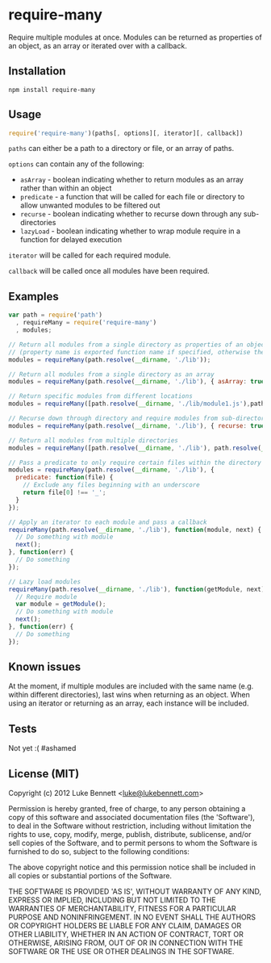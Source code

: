 # require-many

Require multiple modules at once. Modules can be returned as properties of an object, as an array or iterated over with a callback.

## Installation

`npm install require-many`

## Usage

```js
require('require-many')(paths[, options][, iterator][, callback])
```

`paths` can either be a path to a directory or file, or an array of paths.

`options` can contain any of the following:
 - `asArray` - boolean indicating whether to return modules as an array rather than within an object
 - `predicate` - a function that will be called for each file or directory to allow unwanted modules to be filtered out
 - `recurse` - boolean indicating whether to recurse down through any sub-directories
 - `lazyLoad` - boolean indicating whether to wrap module require in a function for delayed execution

`iterator` will be called for each required module.

`callback` will be called once all modules have been required.

## Examples

```js
var path = require('path')
  , requireMany = require('require-many')
  , modules;

// Return all modules from a single directory as properties of an object
// (property name is exported function name if specified, otherwise the filename)
modules = requireMany(path.resolve(__dirname, './lib'));

// Return all modules from a single directory as an array
modules = requireMany(path.resolve(__dirname, './lib'), { asArray: true });

// Return specific modules from different locations
modules = requireMany([path.resolve(__dirname, './lib/module1.js'),path.resolve(__dirname, './other/module2.js')]);

// Recurse down through directory and require modules from sub-directories
modules = requireMany(path.resolve(__dirname, './lib'), { recurse: true });

// Return all modules from multiple directories
modules = requireMany([path.resolve(__dirname, './lib'), path.resolve(__dirname, './other')]);

// Pass a predicate to only require certain files within the directory
modules = requireMany(path.resolve(__dirname, './lib'), {
  predicate: function(file) {
    // Exclude any files beginning with an underscore
    return file[0] !== '_';
  }
});

// Apply an iterator to each module and pass a callback
requireMany(path.resolve(__dirname, './lib'), function(module, next) {
  // Do something with module
  next();
}, function(err) {
  // Do something
});

// Lazy load modules
requireMany(path.resolve(__dirname, './lib'), function(getModule, next) {
  // Require module
  var module = getModule();
  // Do something with module
  next();
}, function(err) {
  // Do something
});
```

## Known issues

At the moment, if multiple modules are included with the same name (e.g. within different directories), last wins when returning as an object. When using an iterator or returning as an array, each instance will be included.

## Tests

Not yet :( #ashamed

## License (MIT)

Copyright (c) 2012 Luke Bennett &lt;luke@lukebennett.com&gt;

Permission is hereby granted, free of charge, to any person obtaining 
a copy of this software and associated documentation files (the 
'Software'), to deal in the Software without restriction, including 
without limitation the rights to use, copy, modify, merge, publish, 
distribute, sublicense, and/or sell copies of the Software, and to 
permit persons to whom the Software is furnished to do so, subject to 
the following conditions:

The above copyright notice and this permission notice shall be 
included in all copies or substantial portions of the Software.

THE SOFTWARE IS PROVIDED 'AS IS', WITHOUT WARRANTY OF ANY KIND, 
EXPRESS OR IMPLIED, INCLUDING BUT NOT LIMITED TO THE WARRANTIES OF 
MERCHANTABILITY, FITNESS FOR A PARTICULAR PURPOSE AND NONINFRINGEMENT. 
IN NO EVENT SHALL THE AUTHORS OR COPYRIGHT HOLDERS BE LIABLE FOR ANY 
CLAIM, DAMAGES OR OTHER LIABILITY, WHETHER IN AN ACTION OF CONTRACT, 
TORT OR OTHERWISE, ARISING FROM, OUT OF OR IN CONNECTION WITH THE 
SOFTWARE OR THE USE OR OTHER DEALINGS IN THE SOFTWARE.
